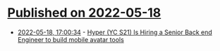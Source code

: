 # [Published on 2022-05-18](index.md)

* [2022-05-18, 17:00:34](https://news.ycombinator.com/item?id=31425069) - [Hyper (YC S21) Is Hiring a Senior Back end Engineer to build mobile avatar tools](https://www.ycombinator.com/companies/hyper-online/jobs/EwWvbln-sr-backend-engineer)
